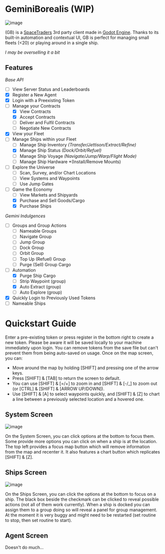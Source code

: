 # GeminiBorealis (WIP)
![image](https://github.com/Alkaliii/GeminiBorealis/assets/53021785/7dfee5bf-2c30-4143-9ec6-79369cdd6166)

(GB) is a [SpaceTraders](spacetraders.io) 3rd party client made in [Godot Engine](godotengine.org). Thanks to its built-in automation and contextual UI, GB is perfect for managing small fleets (<20) or playing around in a single ship.

*I may be overselling it a bit*

## Features
*Base API*
- [ ] View Server Status and Leaderboards 
- [x] Register a New Agent 
- [x] Login with a Preexisting Token
- [ ] Manage your Contracts
   - [x] View Contracts
   - [x] Accept Contracts
   - [ ] Deliver and Fulfil Contracts
   - [ ] Negotiate New Contracts
- [x] View your Fleet
- [ ] Manage Ships within your Fleet
   - [ ] Manage Ship Inventory *(Transfer/Jettison/Extract/Refine)*
   - [x] Manage Ship Status *(Dock/Orbit/Refuel)*
   - [ ] Manage Ship Voyage *(Navigate/Jump/Warp/Flight Mode)*
   - [ ] Manage Ship Hardware *(Install/Remove Mounts)
- [ ] Explore the Universe
   - [ ] Scan, Survey, and/or Chart Locations
   - [ ] View Systems and Waypoints
   - [ ] Use Jump Gates
- [ ] Game the Economy
   - [ ] View Markets and Shipyards
   - [x] Purchase and Sell Goods/Cargo
   - [x] Purchase Ships

*Gemini Indulgences*
- [ ] Groups and Group Actions
   - [ ] Nameable Groups
   - [ ] Navigate Group
   - [ ] Jump Group
   - [ ] Dock Group
   - [ ] Orbit Group
   - [ ] Top Up (Refuel) Group
   - [ ] Purge (Sell) Group Cargo
- [ ] Automation
   - [x] Purge Ship Cargo
   - [ ] Strip Waypoint (group)
   - [x] Auto Extract (group)
   - [ ] Auto Explore (group)
- [x] Quickly Login to Previously Used Tokens
- [ ] Nameable Ships

# Quickstart Guide
Enter a pre-existing token or press register in the bottom right to create a new token. Please be aware it will be saved locally to your machine immediately upon login. You can remove tokens from the save file but can't prevent them from being auto-saved on usage. Once on the map screen, you can:

* Move around the map by holding [SHIFT] and pressing one of the arrow keys.
* Press [SHIFT] & [TAB] to return the screen to default.
* You can use [SHIFT] & [=/+] to zoom in and [SHIFT] & [-/_] to zoom out (or [CTRL] & [SHIFT] & [ARROW UP/DOWN]).
* Use [SHIFT] & [A] to select waypoints quickly, and [SHIFT] & [Z] to chart a line between a previously selected location and a hovered one.

## System Screen
![image](https://github.com/Alkaliii/GeminiBorealis/assets/53021785/5138859d-e22b-48a8-a632-3b8fad7bc6c8)

On the System Screen, you can click options at the bottom to focus them. Some provide more options you can click on when a ship is at the location.
The top left provides a focus map button which will remove information from the map and recenter it. It also features a chart button which replicates [SHIFT] & [Z].

## Ships Screen
![image](https://github.com/Alkaliii/GeminiBorealis/assets/53021785/0959fd24-30dc-4bcd-9824-c0e352b111e9)


On the Ships Screen, you can click the options at the bottom to focus on a ship. The black box beside the checkmark can be clicked to reveal possible actions (not all of them work currently). When a ship is docked you can assign them to a group doing so will reveal a panel for group management. At the moment it is very buggy and might need to be restarted (set routine to stop, then set routine to start).

## Agent Screen
Doesn't do much...
